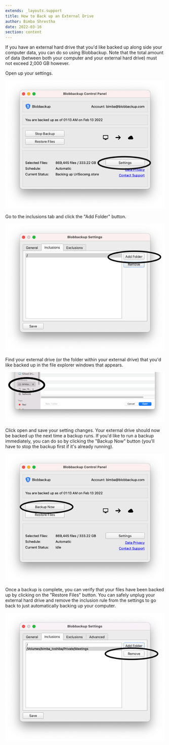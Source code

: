 ```yaml
---
extends: _layouts.support
title: How to Back up an External Drive
author: Bimba Shrestha
date: 2022-03-16
section: content
---
```


If you have an external hard drive that you'd like backed up along side your computer data, you 
can do so using Blobbackup. Note that the total amount of data (between both your computer
and your external hard drive) must not exceed 2,000 GB however.

Open up your settings.

![](/assets/images/mac-settings-click.png)

Go to the inclusions tab and click the "Add Folder" button.

![](/assets/images/mac-inclusions-add.png)

Find your external drive (or the folder within your external drive) that you'd like backed up
in the file explorer windows that appears.

![](/assets/images/mac-inclusions-add-external.png)

Click open and save your setting changes. Your external drive should now be backed up the next time a backup runs.
If you'd like to run a backup immediately, you can do so by clicking the "Backup Now"
button (you'll have to stop the backup first if it's already running).

![](/assets/images/mac-start-backup.png)

Once a backup is complete, you can verify that your files have been backed up by clicking
on the "Restore Files" button. You can safely unplug your external hard drive and remove 
the inclusion rule from the settings to go back to just automatically backing up your 
computer.

![](/assets/images/mac-inclusions-remove-external.png)
